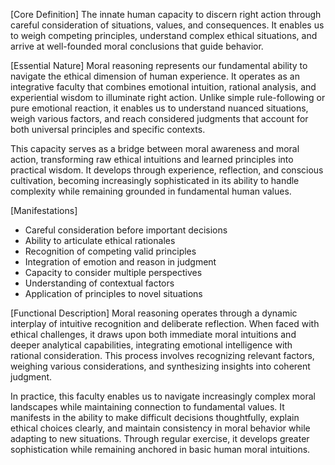 [Core Definition]
The innate human capacity to discern right action through careful consideration of situations, values, and consequences. It enables us to weigh competing principles, understand complex ethical situations, and arrive at well-founded moral conclusions that guide behavior.

[Essential Nature]
Moral reasoning represents our fundamental ability to navigate the ethical dimension of human experience. It operates as an integrative faculty that combines emotional intuition, rational analysis, and experiential wisdom to illuminate right action. Unlike simple rule-following or pure emotional reaction, it enables us to understand nuanced situations, weigh various factors, and reach considered judgments that account for both universal principles and specific contexts.

This capacity serves as a bridge between moral awareness and moral action, transforming raw ethical intuitions and learned principles into practical wisdom. It develops through experience, reflection, and conscious cultivation, becoming increasingly sophisticated in its ability to handle complexity while remaining grounded in fundamental human values.

[Manifestations]
- Careful consideration before important decisions
- Ability to articulate ethical rationales
- Recognition of competing valid principles
- Integration of emotion and reason in judgment
- Capacity to consider multiple perspectives
- Understanding of contextual factors
- Application of principles to novel situations

[Functional Description]
Moral reasoning operates through a dynamic interplay of intuitive recognition and deliberate reflection. When faced with ethical challenges, it draws upon both immediate moral intuitions and deeper analytical capabilities, integrating emotional intelligence with rational consideration. This process involves recognizing relevant factors, weighing various considerations, and synthesizing insights into coherent judgment.

In practice, this faculty enables us to navigate increasingly complex moral landscapes while maintaining connection to fundamental values. It manifests in the ability to make difficult decisions thoughtfully, explain ethical choices clearly, and maintain consistency in moral behavior while adapting to new situations. Through regular exercise, it develops greater sophistication while remaining anchored in basic human moral intuitions.